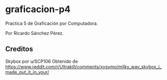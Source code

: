 # graficacion-p4
Practica 5 de Graficación por Computadora.

Por Ricardo Sánchez Pérez.

## Creditos

Skybox por u/SCP106 
Obtenido de https://www.reddit.com/r/Ultrakill/comments/xysymo/milky_way_skybox_i_made_put_it_in_your/